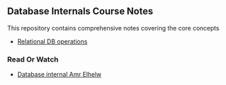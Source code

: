 ## Database Internals Course Notes
This repository contains comprehensive notes covering the core concepts
- [Relational DB operations]()



### Read Or Watch
- [Database internal Amr Elhelw](https://www.youtube.com/playlist?list=PLE8kQVoC67PzGwMMsSk3C8MvfAqcYjusF)
